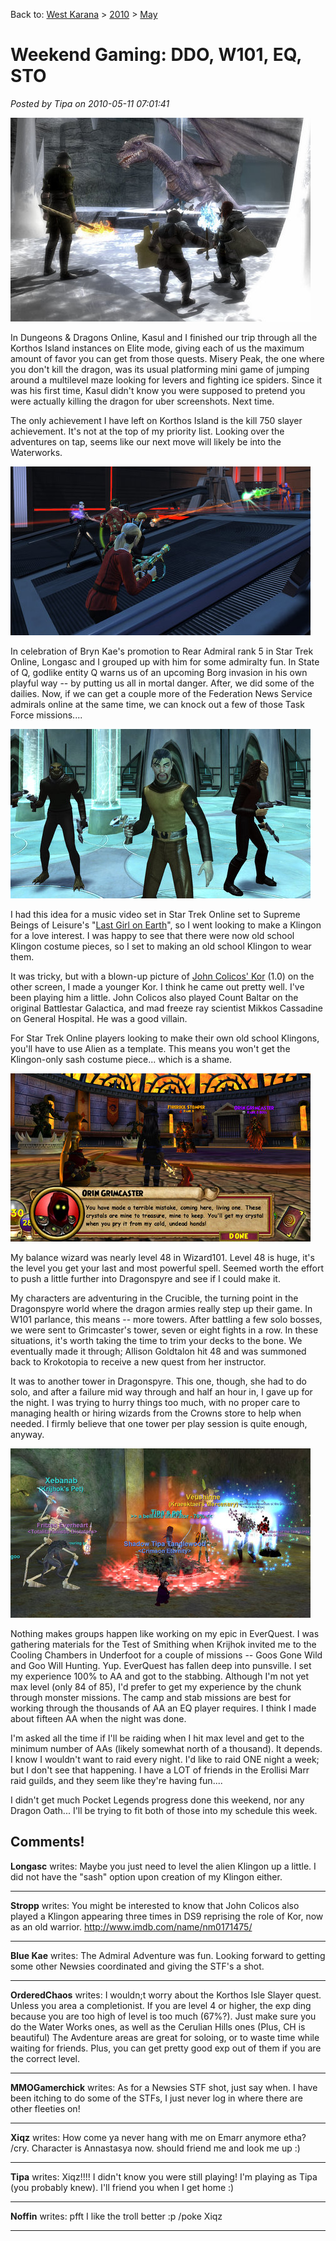 Back to: [West Karana](/posts/westkarana.md) > [2010](/posts/2010/westkarana.md) > [May](./westkarana.md)
# Weekend Gaming: DDO, W101, EQ, STO

*Posted by Tipa on 2010-05-11 07:01:41*

![](../../../uploads/2010/05/dndclient-2010-05-09-00-32-14-90.jpg "Dungeons & Dragons Online: Misery's Peak")

In Dungeons & Dragons Online, Kasul and I finished our trip through all the Korthos Island instances on Elite mode, giving each of us the maximum amount of favor you can get from those quests. Misery Peak, the one where you don't kill the dragon, was its usual platforming mini game of jumping around a multilevel maze looking for levers and fighting ice spiders. Since it was his first time, Kasul didn't know you were supposed to pretend you were actually killing the dragon for uber screenshots. Next time.

The only achievement I have left on Korthos Island is the kill 750 slayer achievement. It's not at the top of my priority list. Looking over the adventures on tap, seems like our next move will likely be into the Waterworks.

![](../../../uploads/2010/05/GameClient-2010-05-09-22-09-17-82.jpg "Star Trek Online: State of Q")

In celebration of Bryn Kae's promotion to Rear Admiral rank 5 in Star Trek Online, Longasc and I grouped up with him for some admiralty fun. In State of Q, godlike entity Q warns us of an upcoming Borg invasion in his own playful way -- by putting us all in mortal danger. After, we did some of the dailies. Now, if we can get a couple more of the Federation News Service admirals online at the same time, we can knock out a few of those Task Force missions....

![](../../../uploads/2010/05/GameClient-2010-05-10-07-00-49-01.jpg "Old school Klingon")

I had this idea for a music video set in Star Trek Online set to Supreme Beings of Leisure's "[Last Girl on Earth](http://www.youtube.com/watch?v=p-neqv-WHB8)", so I went looking to make a Klingon for a love interest. I was happy to see that there were now old school Klingon costume pieces, so I set to making an old school Klingon to wear them.

It was tricky, but with a blown-up picture of [John Colicos' Kor](http://memory-alpha.org/wiki/File:Kor,_2266.jpg) (1.0) on the other screen, I made a younger Kor. I think he came out pretty well. I've been playing him a little. John Colicos also played Count Baltar on the original Battlestar Galactica, and mad freeze ray scientist Mikkos Cassadine on General Hospital. He was a good villain.

For Star Trek Online players looking to make their own old school Klingons, you'll have to use Alien as a template. This means you won't get the Klingon-only sash costume piece... which is a shame.

![](../../../uploads/2010/05/WizardGraphicalClient-2010-05-09-17-34-55-09.jpg "Orrin Grimcaster tower")

My balance wizard was nearly level 48 in Wizard101. Level 48 is huge, it's the level you get your last and most powerful spell. Seemed worth the effort to push a little further into Dragonspyre and see if I could make it.

My characters are adventuring in the Crucible, the turning point in the Dragonspyre world where the dragon armies really step up their game. In W101 parlance, this means -- more towers. After battling a few solo bosses, we were sent to Grimcaster's tower, seven or eight fights in a row. In these situations, it's worth taking the time to trim your decks to the bone. We eventually made it through; Allison Goldtalon hit 48 and was summoned back to Krokotopia to receive a new quest from her instructor.

It was to another tower in Dragonspyre. This one, though, she had to do solo, and after a failure mid way through and half an hour in, I gave up for the night. I was trying to hurry things too much, with no proper care to managing health or hiring wizards from the Crowns store to help when needed. I firmly believe that one tower per play session is quite enough, anyway.

![](../../../uploads/2010/05/eqgame-2010-05-10-22-58-54-19.jpg "Fighting in the Cooling Chambers")

Nothing makes groups happen like working on my epic in EverQuest. I was gathering materials for the Test of Smithing when Krijhok invited me to the Cooling Chambers in Underfoot for a couple of missions -- Goos Gone Wild and Goo Will Hunting. Yup. EverQuest has fallen deep into punsville. I set my experience 100% to AA and got to the stabbing. Although I'm not yet max level (only 84 of 85), I'd prefer to get my experience by the chunk through monster missions. The camp and stab missions are best for working through the thousands of AA an EQ player requires. I think I made about fifteen AA when the night was done.

I'm asked all the time if I'll be raiding when I hit max level and get to the minimum number of AAs (likely somewhat north of a thousand). It depends. I know I wouldn't want to raid every night. I'd like to raid ONE night a week; but I don't see that happening. I have a LOT of friends in the Erollisi Marr raid guilds, and they seem like they're having fun....

I didn't get much Pocket Legends progress done this weekend, nor any Dragon Oath... I'll be trying to fit both of those into my schedule this week.

## Comments!

**Longasc** writes: Maybe you just need to level the alien Klingon up a little. I did not have the "sash" option upon creation of my Klingon either.

---

**Stropp** writes: You might be interested to know that John Colicos also played a Klingon appearing three times in DS9 reprising the role of Kor, now as an old warrior. http://www.imdb.com/name/nm0171475/

---

**Blue Kae** writes: The Admiral Adventure was fun. Looking forward to getting some other Newsies coordinated and giving the STF's a shot.

---

**OrderedChaos** writes: I wouldn;t worry about the Korthos Isle Slayer quest. Unless you area a completionist. If you are level 4 or higher, the exp ding because you are too high of level is too much (67%?). Just make sure you do the Water Works ones, as well as the Cerulian Hills ones (Plus, CH is beautiful) The Avdenture areas are great for soloing, or to waste time while waiting for friends. Plus, you can get pretty good exp out of them if you are the correct level.

---

**MMOGamerchick** writes: As for a Newsies STF shot, just say when. I have been itching to do some of the STFs, I just never log in where there are other fleeties on!

---

**Xiqz** writes: How come ya never hang with me on Emarr anymore etha? /cry. Character is Annastasya now. should friend me and look me up :)

---

**Tipa** writes: Xiqz!!!! I didn't know you were still playing! I'm playing as Tipa (you probably knew). I'll friend you when I get home :)

---

**Noffin** writes: pfft I like the troll better :p /poke Xiqz

---

